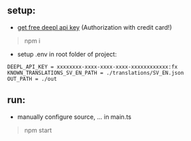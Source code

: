 ## setup:
- [get free deepl api key](https://www.deepl.com/pro-api?cta=header-pro-api/) (Authorization with credit card!)
> npm i
- setup .env in root folder of project:
```
DEEPL_API_KEY = xxxxxxxx-xxxx-xxxx-xxxx-xxxxxxxxxxxx:fx
KNOWN_TRANSLATIONS_SV_EN_PATH = ./translations/SV_EN.json
OUT_PATH = ./out
```
## run:
- manually configure source, ... in main.ts
> npm start
